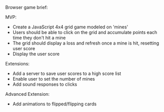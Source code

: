 Browser game brief:

MVP:

- Create a JavaScript 4x4 grid game modeled on 'mines'
- Users should be able to click on the grid and accumulate points each time they don't hit a mine
- The grid should display a loss and refresh once a mine is hit, resetting user score
- Display the user score

Extensions:

- Add a server to save user scores to a high score list
- Enable user to set the number of mines 
- Add sound responses to clicks

Advanced Extension:

- Add animations to flipped/flipping cards

